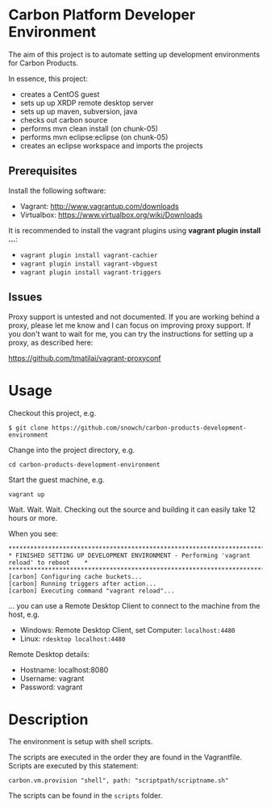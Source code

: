 Carbon Platform Developer Environment
=====================================

The aim of this project is to automate setting up development environments for Carbon 
Products.

In essence, this project:

- creates a CentOS guest
- sets up up XRDP remote desktop server
- sets up up maven, subversion, java
- checks out carbon source
- performs mvn clean install (on chunk-05)
- performs mvn eclipse:eclipse (on chunk-05)
- creates an eclipse workspace and imports the projects 

Prerequisites
-------------
Install the following software:
- Vagrant: http://www.vagrantup.com/downloads
- Virtualbox: https://www.virtualbox.org/wiki/Downloads

It is recommended to install the vagrant plugins using **vagrant plugin install ...**:

- ```vagrant plugin install vagrant-cachier```
- ```vagrant plugin install vagrant-vbguest```
- ```vagrant plugin install vagrant-triggers```

Issues
------
Proxy support is untested and not documented.  If you are working behind a proxy, 
please let me know and I can focus on improving proxy support.  If you don't want to
wait for me, you can try the instructions for setting up a proxy, as described here:

https://github.com/tmatilai/vagrant-proxyconf

Usage
=====

Checkout this project, e.g. 

```$ git clone https://github.com/snowch/carbon-products-development-environment```

Change into the project directory, e.g.

```cd carbon-products-development-environment```

Start the guest machine, e.g.

```vagrant up```

Wait.  Wait.  Wait.  Checking out the source and building it can easily take 12 hours or more.

When you see:

```
******************************************************************************************
* FINISHED SETTING UP DEVELOPMENT ENVIRONMENT - Performing 'vagrant reload' to reboot    *
******************************************************************************************
[carbon] Configuring cache buckets...
[carbon] Running triggers after action...
[carbon] Executing command "vagrant reload"...
```

... you can use a Remote Desktop Client to connect to the machine from the host, e.g.

- Windows: Remote Desktop Client, set Computer: ```localhost:4480```
- Linux: ```rdesktop localhost:4480```

Remote Desktop details:

- Hostname: localhost:8080
- Username: vagrant
- Password: vagrant


Description
===========

The environment is setup with shell scripts.

The scripts are executed in the order they are found in the Vagrantfile.  Scripts are
executed by this statement:

```carbon.vm.provision "shell", path: "scriptpath/scriptname.sh"```

The scripts can be found in the ```scripts``` folder.
